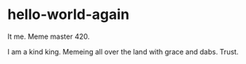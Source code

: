 # hello-world-again

It me. Meme master 420.

I am a kind king. Memeing all over the land with grace and dabs. 
Trust.
